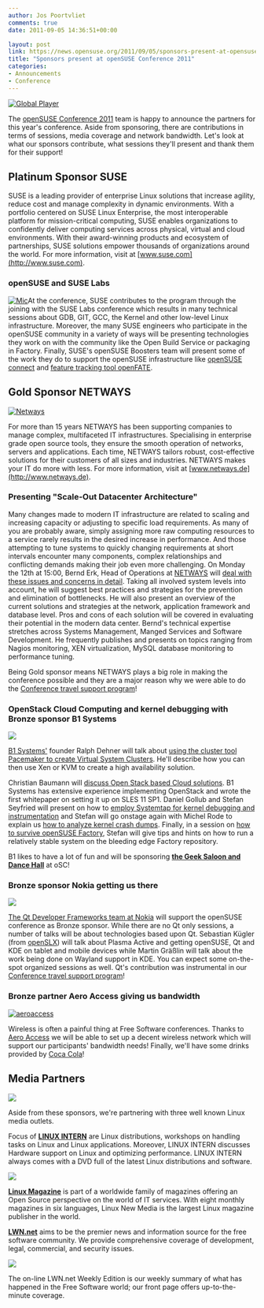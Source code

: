 ```yaml
---
author: Jos Poortvliet
comments: true
date: 2011-09-05 14:36:51+00:00

layout: post
link: https://news.opensuse.org/2011/09/05/sponsors-present-at-opensuse-conference-2011/
title: "Sponsors present at openSUSE Conference 2011"
categories:
- Announcements
- Conference
---
```

[![Global Player](http://farm4.static.flickr.com/3161/3574392846_68f6ca215d_m.jpg)](http://www.flickr.com/photos/29487767@N02/3574392846/)

The [openSUSE Conference 2011](http://conference.opensuse.org) team is happy to announce the partners for this year's conference. Aside from sponsoring, there are contributions in terms of sessions, media coverage and network bandwidth. Let's look at what our sponsors contribute, what sessions they'll present and thank them for their support!
<!-- more -->


## Platinum Sponsor SUSE


SUSE is a leading provider of enterprise Linux solutions that increase agility, reduce cost and manage complexity in dynamic environments. With a portfolio centered on SUSE Linux Enterprise, the most interoperable platform for mission-critical computing, SUSE enables organizations to confidently deliver computing services across physical, virtual and cloud environments. With their award-winning products and ecosystem of partnerships, SUSE solutions empower thousands of organizations around the world. For more information, visit at [www.suse.com](http://www.suse.com).


### openSUSE and SUSE Labs


[![Mic](http://farm3.static.flickr.com/2046/2082535909_2015fda548_m.jpg)](http://www.flickr.com/photos/billselak/2082535909/)At the conference, SUSE contributes to the program through the joining with the SUSE Labs conference which results in many technical sessions about GDB, GIT, GCC, the Kernel and other low-level Linux infrastructure. Moreover, the many SUSE engineers who participate in the openSUSE community in a variety of ways will be presenting technologies they work on with the community like the Open Build Service or packaging in Factory. Finally, SUSE's openSUSE Boosters team will present some of the work they do to support the openSUSE infrastructure like [openSUSE connect](http://connect.opensuse.org) and [feature tracking tool openFATE](http://features.opensuse.org).


## Gold Sponsor NETWAYS




[![Netways](http://conference.opensuse.org/wp-content/uploads/logo-white.jpg)](http://www.netways.de/)


For more than 15 years NETWAYS has been supporting companies to manage complex, multifaceted IT infrastructures. Specialising in enterprise grade open source tools, they ensure the smooth operation of networks, servers and applications. Each time, NETWAYS tailors robust, cost-effective solutions for their customers of all sizes and industries. NETWAYS makes your IT do more with less. For more information, visit at [www.netways.de](http://www.netways.de).


### Presenting "Scale-Out Datacenter Architecture"


Many changes made to modern IT infrastructure are related to scaling and increasing capacity or adjusting to specific load requirements. As many of you are probably aware, simply assigning more raw computing resources to a service rarely results in the desired increase in performance. And those attempting to tune systems to quickly changing requirements at short intervals encounter many components, complex relationships and conflicting demands making their job even more challenging. On Monday the 12th at 15:00, Bernd Erk, Head of Operations at [NETWAYS](http://www.netways.de/) will [deal with these issues and concerns in detail](http://conference.opensuse.org/indico//contributionDisplay.py?contribId=151&confId=2). Taking all involved system levels into account, he will suggest best practices and strategies for the prevention and elimination of bottlenecks. He will also present an overview of the current solutions and strategies at the network, application framework and database level. Pros and cons of each solution will be covered in evaluating their potential in the modern data center. Bernd's technical expertise stretches across Systems Management, Manged Services and Software Development. He frequently publishes and presents on topics ranging from Nagios monitoring, XEN virtualization, MySQL database monitoring to performance tuning.

Being Gold sponsor means NETWAYS plays a big role in making the conference possible and they are a major reason why we were able to do the [Conference travel support program](https://news.opensuse.org/2011/07/23/travel-sponsorship-program/)!


### OpenStack Cloud Computing and kernel debugging with Bronze sponsor B1 Systems




[![](http://conference.opensuse.org/wp-content/uploads/Logo-B1-systems.png)](http://www.b1-systems.de/)


[B1 Systems'](www.b1-systems.de) founder Ralph Dehner will talk about [using the cluster tool Pacemaker to create Virtual System Clusters](http://conference.opensuse.org/indico//contributionDisplay.py?contribId=53&sessionId=3&confId=2). He'll describe how you can then use Xen or KVM to create a high availability solution.

Christian Baumann will [discuss Open Stack based Cloud solutions](http://conference.opensuse.org/indico//contributionDisplay.py?contribId=51&confId=2). B1 Systems has extensive experience implementing OpenStack and wrote the first whitepaper on setting it up on SLES 11 SP1. Daniel Gollub and Stefan Seyfried will present on how to [employ Systemtap for kernel debugging and instrumentation](http://conference.opensuse.org/indico//contributionDisplay.py?contribId=49&sessionId=7&confId=2) and Stefan will go onstage again with Michel Rode to explain us [how to analyze kernel crash dumps](http://conference.opensuse.org/indico//contributionDisplay.py?contribId=50&sessionId=7&confId=2). Finally, in a session on [how to survive openSUSE Factory](http://conference.opensuse.org/indico//contributionDisplay.py?contribId=48&sessionId=6&confId=2), Stefan will give tips and hints on how to run a relatively stable system on the bleeding edge Factory repository.

B1 likes to have a lot of fun and will be sponsoring [**the Geek Saloon and Dance Hall**](http://conference.opensuse.org/social-event/) at oSC!


### Bronze sponsor Nokia getting us there




[![](http://conference.opensuse.org/wp-content/uploads/Qt_logostrap_CMYK_smaller.png)](http://www.b1-systems.de/)


[The Qt Developer Frameworks team at Nokia](http://qt.nokia.com/) will support the openSUSE conference as Bronze sponsor. While there are no Qt only sessions, a number of talks will be about technologies based upon Qt. Sebastian Kügler (from [openSLX](http://XXXXXXXXXXXX)) will talk about Plasma Active and getting openSUSE, Qt and KDE on tablet and mobile devices while Martin Gräßlin will talk about the work being done on Wayland support in KDE. You can expect some on-the-spot organized sessions as well. Qt's contribution was instrumental in our [Conference travel support program](https://news.opensuse.org/2011/07/23/travel-sponsorship-program/)!


### Bronze partner Aero Access giving us bandwidth




[![aeroaccess](http://conference.opensuse.org/wp-content/uploads/aeroaccess.gif)](http://www.aeroaccess.de/)


Wireless is often a painful thing at Free Software conferences. Thanks to [Aero Access](http://www.aeroaccess.de/) we will be able to set up a decent wireless network which will support our participants' bandwidth needs! Finally, we'll have some drinks provided by [Coca Cola](http://cocacola.com)!


## Media Partners




[![](http://conference.opensuse.org/wp-content/uploads/LINUX-INTERN.jpeg)](http://www.pcpraxis.de/index.php?option=com_hefte&task=detail&id=145&Itemid=85)


Aside from these sponsors, we're partnering with three well known Linux media outlets.

Focus of **[LINUX INTERN](http://www.pcpraxis.de/index.php?option=com_hefte&task=detail&id=145&Itemid=85)** are Linux  distributions, workshops on handling tasks on Linux and Linux  applications. Moreover, LINUX INTERN discusses Hardware support on Linux  and optimizing performance. LINUX INTERN always comes with a DVD full  of the latest Linux distributions and software.


[![](http://conference.opensuse.org/wp-content/uploads/Logo-linux_magazin.png)](http://www.linux-magazin.de/)


**[Linux Magazine](http://www.linux-magazin.de/)** is part of a  worldwide family of magazines offering an Open Source perspective on the  world of IT services. With eight monthly magazines in six languages,  Linux New Media is the largest Linux magazine publisher in the world.

**[LWN.net](http://lwn.net)** aims to be the premier news and information source for the free software community. We provide  comprehensive coverage of development, legal, commercial, and security  issues.


[![](http://conference.opensuse.org/wp-content/uploads/yalogo.png)](http://lwn.net/)


The on-line LWN.net Weekly Edition is our weekly summary of what has happened in the Free Software world; our front page offers up-to-the-minute coverage.		
